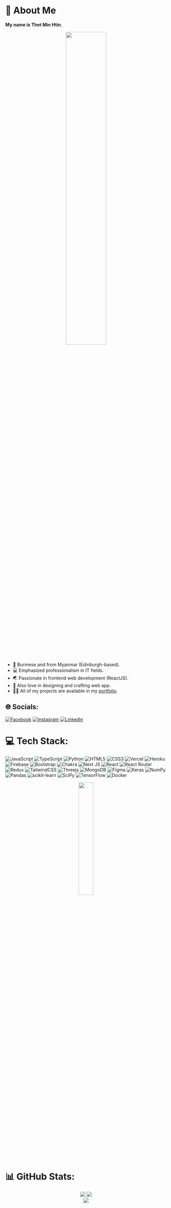 # 💫 About Me
**My name is Thet Min Htin**. <br> 

<p align="center" width="100%">
    <img width="50%" src="https://user-images.githubusercontent.com/58366066/210724934-c15a41ba-b6a0-4990-b4dd-285e4e99a91d.gif">
</p>

* 👦 Burmese and from Myanmar (Edinburgh-based). 
* 💻 Emphasized professionalism in IT fields.
* 🌏 Passionate in frontend web development (ReactJS).
* 🎨 Also love in designing and crafting web app. 
* 👨‍💻 All of my projects are available in my [portfolio](https://thet-min-htin.vercel.app/).




## 🌐 Socials:
[![Facebook](https://img.shields.io/badge/Facebook-%231877F2.svg?logo=Facebook&logoColor=white)](https://www.facebook.com/thetminhtin229) [![Instagram](https://img.shields.io/badge/Instagram-%23E4405F.svg?logo=Instagram&logoColor=white)](https://instagram.com/min_htin_171) [![LinkedIn](https://img.shields.io/badge/LinkedIn-%230077B5.svg?logo=linkedin&logoColor=white)](https://linkedin.com/in/thet-min-htin) 

# 💻 Tech Stack:

![JavaScript](https://img.shields.io/badge/javascript-%23323330.svg?style=for-the-badge&logo=javascript&logoColor=%23F7DF1E) ![TypeScript](https://img.shields.io/badge/typescript-%23007ACC.svg?style=for-the-badge&logo=typescript&logoColor=white) ![Python](https://img.shields.io/badge/python-3670A0?style=for-the-badge&logo=python&logoColor=ffdd54) ![HTML5](https://img.shields.io/badge/html5-%23E34F26.svg?style=for-the-badge&logo=html5&logoColor=white) ![CSS3](https://img.shields.io/badge/css3-%231572B6.svg?style=for-the-badge&logo=css3&logoColor=white) ![Vercel](https://img.shields.io/badge/vercel-%23000000.svg?style=for-the-badge&logo=vercel&logoColor=white) ![Heroku](https://img.shields.io/badge/heroku-%23430098.svg?style=for-the-badge&logo=heroku&logoColor=white) ![Firebase](https://img.shields.io/badge/firebase-%23039BE5.svg?style=for-the-badge&logo=firebase) ![Bootstrap](https://img.shields.io/badge/bootstrap-%23563D7C.svg?style=for-the-badge&logo=bootstrap&logoColor=white) ![Chakra](https://img.shields.io/badge/chakra-%234ED1C5.svg?style=for-the-badge&logo=chakraui&logoColor=white) ![Next JS](https://img.shields.io/badge/Next-black?style=for-the-badge&logo=next.js&logoColor=white) ![React](https://img.shields.io/badge/react-%2320232a.svg?style=for-the-badge&logo=react&logoColor=%2361DAFB) ![React Router](https://img.shields.io/badge/React_Router-CA4245?style=for-the-badge&logo=react-router&logoColor=white) ![Redux](https://img.shields.io/badge/redux-%23593d88.svg?style=for-the-badge&logo=redux&logoColor=white) ![TailwindCSS](https://img.shields.io/badge/tailwindcss-%2338B2AC.svg?style=for-the-badge&logo=tailwind-css&logoColor=white) ![Threejs](https://img.shields.io/badge/threejs-black?style=for-the-badge&logo=three.js&logoColor=white) ![MongoDB](https://img.shields.io/badge/MongoDB-%234ea94b.svg?style=for-the-badge&logo=mongodb&logoColor=white) 	![Figma](https://img.shields.io/badge/figma-%23F24E1E.svg?style=for-the-badge&logo=figma&logoColor=white) ![Keras](https://img.shields.io/badge/Keras-%23D00000.svg?style=for-the-badge&logo=Keras&logoColor=white) ![NumPy](https://img.shields.io/badge/numpy-%23013243.svg?style=for-the-badge&logo=numpy&logoColor=white) ![Pandas](https://img.shields.io/badge/pandas-%23150458.svg?style=for-the-badge&logo=pandas&logoColor=white) ![scikit-learn](https://img.shields.io/badge/scikit--learn-%23F7931E.svg?style=for-the-badge&logo=scikit-learn&logoColor=white) ![SciPy](https://img.shields.io/badge/SciPy-%230C55A5.svg?style=for-the-badge&logo=scipy&logoColor=%white) ![TensorFlow](https://img.shields.io/badge/TensorFlow-%23FF6F00.svg?style=for-the-badge&logo=TensorFlow&logoColor=white) ![Docker](https://img.shields.io/badge/docker-%230db7ed.svg?style=for-the-badge&logo=docker&logoColor=white)

<p align="center" width="100%">
    <img width="30%" src="https://user-images.githubusercontent.com/58366066/210725550-876d7de3-ab95-420a-b10c-4cda69209505.gif">
</p>

# 📊 GitHub Stats:
<div align='center'>
    
![](https://github-readme-stats.vercel.app/api?username=ClockWize171&theme=monokai&hide_border=false&include_all_commits=true&count_private=true)
![](https://github-readme-streak-stats.herokuapp.com/?user=ClockWize171&theme=monokai&hide_border=false)<br/>
![](https://github-readme-stats.vercel.app/api/top-langs/?username=ClockWize171&theme=monokai&hide_border=false&include_all_commits=true&count_private=true&layout=compact)
  
</div>


